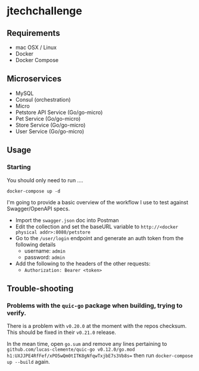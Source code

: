# jtechchallenge

## Requirements

* mac OSX / Linux
* Docker
* Docker Compose

## Microservices

* MySQL
* Consul (orchestration)
* Micro
* Petstore API Service (Go/go-micro)
* Pet Service (Go/go-micro)
* Store Service (Go/go-micro)
* User Service (Go/go-micro)

## Usage

### Starting

You should only need to run ....

`docker-compose up -d`

I'm going to provide a basic overview of the workflow I use to test against Swagger/OpenAPI specs.

* Import the `swagger.json` doc into Postman
* Edit the collection and set the baseURL variable to `http://<docker physical addr>:8080/petstore` 
* Go to the `/user/login` endpoint and generate an auth token from the following details
  * username: `admin`
  * password: `admin`
* Add the following to the headers of the other requests:
  * `Authorization: Bearer <token>`
  
## Trouble-shooting

### Problems with the `quic-go` package when building, trying to verify.

There is a problem with `v0.20.0` at the moment with the repos checksum. This should be fixed in their `v0.21.0` release.

In the mean time, open `go.sum` and remove any lines pertaining to `github.com/lucas-clemente/quic-go v0.12.0/go.mod h1:UXJJPE4RfFef/xPO5wQm0tITK8gNfqwTxjbE7s3Vb8s=` then run `docker-compose up --build` again. 
  